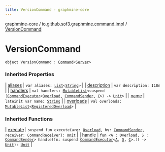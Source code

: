 ```yaml
---
title: VersionCommand - graphmine-core
---
```


[graphmine-core](../index.html) / [io.github.sof3.graphmine.command.impl](index.html) / [VersionCommand](./-version-command.html)

# VersionCommand

`object VersionCommand : `[`Command`](../io.github.sof3.graphmine.command/-command/index.html)`<`[`Server`](../io.github.sof3.graphmine/-server/index.html)`>`

### Inherited Properties

| [aliases](../io.github.sof3.graphmine.command/-command/aliases.html) | `var aliases: `[`List`](https://kotlinlang.org/api/latest/jvm/stdlib/kotlin.collections/-list/index.html)`<`[`String`](https://kotlinlang.org/api/latest/jvm/stdlib/kotlin/-string/index.html)`>` |
| [description](../io.github.sof3.graphmine.command/-command/description.html) | `var description: I18n` |
| [handlers](../io.github.sof3.graphmine.command/-command/handlers.html) | `val handlers: `[`MutableList`](https://kotlinlang.org/api/latest/jvm/stdlib/kotlin.collections/-mutable-list/index.html)`<suspend (`[`CommandExecutor`](../io.github.sof3.graphmine.command/-command-executor/index.html)`<`[`Overload`](../io.github.sof3.graphmine.command/-overload/index.html)`, `[`CommandSender`](../io.github.sof3.graphmine.command/-command-sender.html)`, `[`C`](../io.github.sof3.graphmine.command/-command/index.html#C)`>) -> `[`Unit`](https://kotlinlang.org/api/latest/jvm/stdlib/kotlin/-unit/index.html)`>` |
| [name](../io.github.sof3.graphmine.command/-command/name.html) | `lateinit var name: `[`String`](https://kotlinlang.org/api/latest/jvm/stdlib/kotlin/-string/index.html) |
| [overloads](../io.github.sof3.graphmine.command/-command/overloads.html) | `val overloads: `[`MutableList`](https://kotlinlang.org/api/latest/jvm/stdlib/kotlin.collections/-mutable-list/index.html)`<`[`RegisteredOverload`](../io.github.sof3.graphmine.command/-registered-overload/index.html)`>` |

### Inherited Functions

| [execute](../io.github.sof3.graphmine.command/-command/execute.html) | `suspend fun execute(arg: `[`Overload`](../io.github.sof3.graphmine.command/-overload/index.html)`, by: `[`CommandSender`](../io.github.sof3.graphmine.command/-command-sender.html)`, receiver: `[`CommandReceiver`](../io.github.sof3.graphmine.command/-command-receiver/index.html)`): `[`Unit`](https://kotlinlang.org/api/latest/jvm/stdlib/kotlin/-unit/index.html) |
| [handle](../io.github.sof3.graphmine.command/-command/handle.html) | `fun <A : `[`Overload`](../io.github.sof3.graphmine.command/-overload/index.html)`, S : `[`CommandSender`](../io.github.sof3.graphmine.command/-command-sender.html)`> handle(fn: suspend `[`CommandExecutor`](../io.github.sof3.graphmine.command/-command-executor/index.html)`<`[`A`](../io.github.sof3.graphmine.command/-command/handle.html#A)`, `[`S`](../io.github.sof3.graphmine.command/-command/handle.html#S)`, `[`C`](../io.github.sof3.graphmine.command/-command/index.html#C)`>.() -> `[`Unit`](https://kotlinlang.org/api/latest/jvm/stdlib/kotlin/-unit/index.html)`): `[`Unit`](https://kotlinlang.org/api/latest/jvm/stdlib/kotlin/-unit/index.html) |

